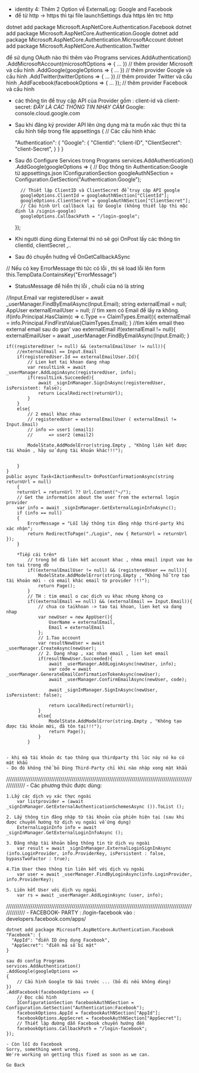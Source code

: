 - identity 4: Thêm 2 Option về ExternalLog: Google and Facebook
- để từ http -> https thì tại file launchSettings đưa https lên trc http

dotnet add package Microsoft.AspNetCore.Authentication.Facebook
dotnet add package Microsoft.AspNetCore.Authentication.Google
dotnet add package Microsoft.AspNetCore.Authentication.MicrosoftAccount
dotnet add package Microsoft.AspNetCore.Authentication.Twitter

để sử dụng OAuth nào thì thêm vào Programs
services.AddAuthentication()
    .AddMicrosoftAccount(microsoftOptions => { ... })   // thêm provider Microsoft và cấu hình
    .AddGoogle(googleOptions => { ... })                // thêm provider Google và cấu hình
    .AddTwitter(twitterOptions => { ... })              // thêm provider Twitter và cấu hình
    .AddFacebook(facebookOptions => { ... });           // thêm provider Facebook và cấu hình

- các thông tin để truy cập API của Provider gồm : client-id và client-secret: *ĐÂY LÀ CÁC THÔNG TIN NHẠY CẢM*
Google: console.cloud.google.com
- Sau khi đăng ký provider API lên ứng dụng mà ta muốn xác thực thì ta cấu hình tiếp trong file appsettings
{
  // Các cấu hình khác

  "Authentication": {
    "Google": {
      "ClientId": "client-ID",
      "ClientSecret": "client-Secret",
    }
  }
}

- Sau đó Configure Services trong Programs
services.AddAuthentication()
    .AddGoogle(googleOptions =>
    {
        // Đọc thông tin Authentication:Google từ appsettings.json
        IConfigurationSection googleAuthNSection = Configuration.GetSection("Authentication:Google");
 
        // Thiết lập ClientID và ClientSecret để truy cập API google
        googleOptions.ClientId = googleAuthNSection["ClientId"];
        googleOptions.ClientSecret = googleAuthNSection["ClientSecret"];
        // Cấu hình Url callback lại từ Google (không thiết lập thì mặc định là /signin-google)
        googleOptions.CallbackPath = "/login-google";

    });

- Khi người dùng dùng External thì nó sẽ gọi OnPost lấy các thông tin clientId, clientSecret ,..
- Sau đó chuyển hướng về OnGetCallbackASync

 // Nếu có key ErrorMessage thì tức có lỗi , thì sẽ load lỗi lên form
    this.TempData.ContainsKey("ErrorMessage")
- StatusMessage để hiển thị lỗi , chuỗi của nó là string
<partial name="/Areas/Identity/Pages/Account/_StatusMessage.cshtml" />

  //Input.Email 
    var registeredUser = await _userManager.FindByEmailAsync(Input.Email);
    string externalEmail = null;
    AppUser externalEmailUser = null;
    // tìm xem có Email để lấy ra không.
    if(info.Principal.HasClaim(c => c.Type == ClaimTypes.Email)){
        externalEmail = info.Principal.FindFirstValue(ClaimTypes.Email);
    }
    //tìm kiếm email theo external email sau do gan' vao externalEmail
    if(externalEmail != null){
        externalEmailUser = await _userManager.FindByEmailAsync(Input.Email);
    }

    if((registeredUser != null) && (externalEmailUser != null)){
        //externalEmail == Input.Email
        if(registeredUser.Id == externalEmailUser.Id){
            // Lien ket tai khoan dang nhap
            var resultLink = await _userManager.AddLoginAsync(registeredUser, info);
            if(resultLink.Succeeded){
                await _signInManager.SignInAsync(registeredUser, isPersistent: false);
                return LocalRedirect(returnUrl);
            }
        }
        else{
            // 2 email khac nhau
            // registeredUser = externalEmailUser ( externalEmail != Input.Email)
            // info => user1 (email1)
            //      => user2 (email2)

            ModelState.AddModelError(string.Empty , "Không liên kết được tài khoản , hãy sử dụng tài khoản khác!!!");


        }
    }
    public async Task<IActionResult> OnPostConfirmationAsync(string returnUrl = null)
        {
        returnUrl = returnUrl ?? Url.Content("~/");
        // Get the information about the user from the external login provider
        var info = await _signInManager.GetExternalLoginInfoAsync();
        if (info == null)
        {
            ErrorMessage = "Lỗi lấy thông tin đăng nhập third-party khi xác nhận";
            return RedirectToPage("./Login", new { ReturnUrl = returnUrl });
        }

        *Tiếp cái trên*
            // trong bd đã liên kết account khac , nhma email input vao ko ton tai trong db
            if((externalEmailUser != null) && (registeredUser == null)){
                ModelState.AddModelError(string.Empty , "Không hỗ trợ tạo tài khoản mới - có email khác email từ provider !!!");
                return Page();
            }
            // TH : tim email o cac dich vu khac nhung khong co
            if((externalEmail == null) && (externalEmail == Input.Email)){
                // chua co taikhoan -> tao tai khoan, lien ket va dang nhap
                var newUser = new AppUser(){
                    UserName = externalEmail,
                    Email = externalEmail
                };
                // 1.Tao account
                var resultNewUser = await _userManager.CreateAsync(newUser);
                // 2. Dang nhap , xac nhan email , lien ket email
                if(resultNewUser.Succeeded){
                    await _userManager.AddLoginAsync(newUser, info);
                    var code = await _userManager.GenerateEmailConfirmationTokenAsync(newUser);
                    await _userManager.ConfirmEmailAsync(newUser, code);

                    await _signInManager.SignInAsync(newUser, isPersistent: false);

                    return LocalRedirect(returnUrl);
                }
                else{
                    ModelState.AddModelError(string.Empty , "Không tạo được tài khoản mới, đã tôn tại!!!");
                    return Page();
                }
            }


    - khi mà tài khoản dc tạo thông qua thirdparty thì lúc này nó ko có mật khẩu 
    - Do đó không thể bỏ Dùng Third-Party chỉ khi nào nhập xong mật khẩu
/////////////////////////////////////////////////////////////////////////////////////////////////////////////
    - Các phương thức được dùng:

    1.Lấy các dịch vụ xác thực ngoài
        var listprovider = (await _signInManager.GetExternalAuthenticationSchemesAsync ()).ToList ();

    2. Lấy thông tin đăng nhập từ tài khoản của phiên hiện tại (sau khi được chuyển hướng từ dịch vụ ngoài về ứng dụng)
        ExternalLoginInfo info = await _signInManager.GetExternalLoginInfoAsync ();

    3. Đăng nhập tài khoản bằng thông tin từ dịch vụ ngoài
        var result = await _signInManager.ExternalLoginSignInAsync (info.LoginProvider, info.ProviderKey, isPersistent : false, bypassTwoFactor : true);

    4.Tìm User theo thông tin liên kết với dịch vụ ngoài
        var user = await _userManager.FindByLoginAsync(info.LoginProvider, info.ProviderKey);

    5. Liên kết User với dịch vụ ngoài
        var rs = await _userManager.AddLoginAsync (user, info);

/////////////////////////////////////////////////////////////////////////////////////////////////////////////
    - FACEBOOK- PARTY : /login-facebook
    vào : developers.facebook.com/apps/

    dotnet add package Microsoft.AspNetCore.Authentication.Facebook
    "Facebook": {
      "AppId": "điền ID ứng dụng Facebook",
      "AppSecret": "điền mã số bí mật"
    }

    sau đó config Programs
    services.AddAuthentication()
    .AddGoogle(googleOptions =>
    {
        // Cấu hình Google từ bài trước ... (bỏ đi nếu không dùng)
    })
    .AddFacebook(facebookOptions => {
        // Đọc cấu hình
        IConfigurationSection facebookAuthNSection = Configuration.GetSection("Authentication:Facebook");
        facebookOptions.AppId = facebookAuthNSection["AppId"];
        facebookOptions.AppSecret = facebookAuthNSection["AppSecret"];
        // Thiết lập đường dẫn Facebook chuyển hướng đến
        facebookOptions.CallbackPath = "/login-facebook";
    });

    - Còn lỗi do Facebook 
    Sorry, something went wrong.
    We're working on getting this fixed as soon as we can.

    Go Back